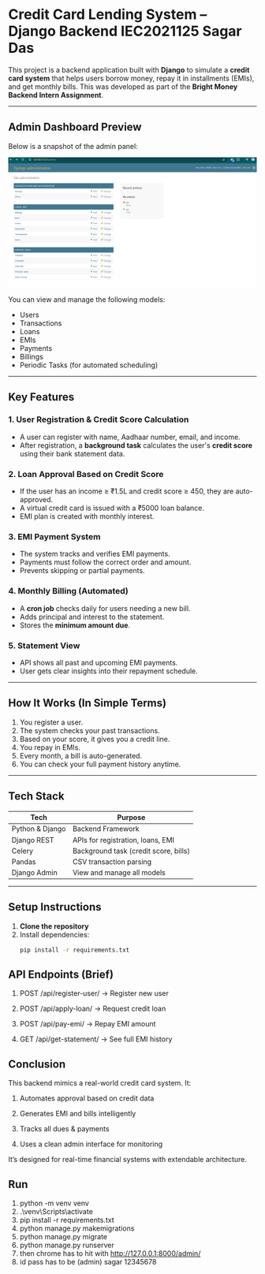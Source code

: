 #  Credit Card Lending System – Django Backend IEC2021125 Sagar Das

This project is a backend application built with **Django** to simulate a **credit card system** that helps users borrow money, repay it in installments (EMIs), and get monthly bills. This was developed as part of the **Bright Money Backend Intern Assignment**.

---

##  Admin Dashboard Preview

Below is a snapshot of the admin panel:

![Admin Panel](Screenshot%202025-05-17%20140303.png)

You can view and manage the following models:
- Users
- Transactions
- Loans
- EMIs
- Payments
- Billings
- Periodic Tasks (for automated scheduling)

---

##  Key Features

### 1.  User Registration & Credit Score Calculation
- A user can register with name, Aadhaar number, email, and income.
- After registration, a **background task** calculates the user's **credit score** using their bank statement data.

### 2.  Loan Approval Based on Credit Score
- If the user has an income ≥ ₹1.5L and credit score ≥ 450, they are auto-approved.
- A virtual credit card is issued with a ₹5000 loan balance.
- EMI plan is created with monthly interest.

### 3.  EMI Payment System
- The system tracks and verifies EMI payments.
- Payments must follow the correct order and amount.
- Prevents skipping or partial payments.

### 4.  Monthly Billing (Automated)
- A **cron job** checks daily for users needing a new bill.
- Adds principal and interest to the statement.
- Stores the **minimum amount due**.

### 5.  Statement View
- API shows all past and upcoming EMI payments.
- User gets clear insights into their repayment schedule.

---

##  How It Works (In Simple Terms)

1. You register a user.
2. The system checks your past transactions.
3. Based on your score, it gives you a credit line.
4. You repay in EMIs.
5. Every month, a bill is auto-generated.
6. You can check your full payment history anytime.

---

##  Tech Stack

| Tech             | Purpose                            |
|------------------|-------------------------------------|
| Python & Django  | Backend Framework                   |
| Django REST      | APIs for registration, loans, EMI   |
| Celery           | Background task (credit score, bills) |
| Pandas           | CSV transaction parsing             |
| Django Admin     | View and manage all models          |

---

##  Setup Instructions

1. **Clone the repository**
2. Install dependencies:
   ```bash
   pip install -r requirements.txt

##  API Endpoints (Brief)
1. POST /api/register-user/ → Register new user

2. POST /api/apply-loan/ → Request credit loan

3. POST /api/pay-emi/ → Repay EMI amount

4. GET /api/get-statement/ → See full EMI history

##  Conclusion
 This backend mimics a real-world credit card system. It:

1. Automates approval based on credit data

2. Generates EMI and bills intelligently

3. Tracks all dues & payments

4. Uses a clean admin interface for monitoring

It’s designed for real-time financial systems with extendable architecture.

## Run
  1. python -m venv venv
  2. .\venv\Scripts\activate
  3. pip install -r requirements.txt
  4. python manage.py makemigrations
  5. python manage.py migrate
  6. python manage.py runserver
  7. then chrome has to hit with http://127.0.0.1:8000/admin/
  8.  id pass has to be (admin) 
      sagar
      12345678

   
